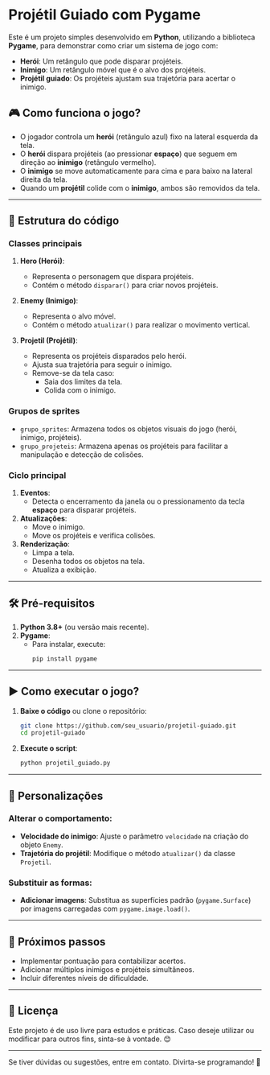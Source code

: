 # Projétil Guiado com Pygame

Este é um projeto simples desenvolvido em **Python**, utilizando a biblioteca **Pygame**, para demonstrar como criar um sistema de jogo com:
- **Herói**: Um retângulo que pode disparar projéteis.
- **Inimigo**: Um retângulo móvel que é o alvo dos projéteis.
- **Projétil guiado**: Os projéteis ajustam sua trajetória para acertar o inimigo.

## 🎮 Como funciona o jogo?
- O jogador controla um **herói** (retângulo azul) fixo na lateral esquerda da tela.
- O **herói** dispara projéteis (ao pressionar **espaço**) que seguem em direção ao **inimigo** (retângulo vermelho).
- O **inimigo** se move automaticamente para cima e para baixo na lateral direita da tela.
- Quando um **projétil** colide com o **inimigo**, ambos são removidos da tela.

---

## 📂 Estrutura do código

### Classes principais
1. **Hero (Herói)**:
   - Representa o personagem que dispara projéteis.
   - Contém o método `disparar()` para criar novos projéteis.
   
2. **Enemy (Inimigo)**:
   - Representa o alvo móvel.
   - Contém o método `atualizar()` para realizar o movimento vertical.

3. **Projetil (Projétil)**:
   - Representa os projéteis disparados pelo herói.
   - Ajusta sua trajetória para seguir o inimigo.
   - Remove-se da tela caso:
     - Saia dos limites da tela.
     - Colida com o inimigo.

### Grupos de sprites
- `grupo_sprites`: Armazena todos os objetos visuais do jogo (herói, inimigo, projéteis).
- `grupo_projeteis`: Armazena apenas os projéteis para facilitar a manipulação e detecção de colisões.

### Ciclo principal
1. **Eventos**:
   - Detecta o encerramento da janela ou o pressionamento da tecla **espaço** para disparar projéteis.
2. **Atualizações**:
   - Move o inimigo.
   - Move os projéteis e verifica colisões.
3. **Renderização**:
   - Limpa a tela.
   - Desenha todos os objetos na tela.
   - Atualiza a exibição.

---

## 🛠️ Pré-requisitos

1. **Python 3.8+** (ou versão mais recente).
2. **Pygame**:
   - Para instalar, execute:
     ```bash
     pip install pygame
     ```

---

## ▶️ Como executar o jogo?

1. **Baixe o código** ou clone o repositório:
   ```bash
   git clone https://github.com/seu_usuario/projetil-guiado.git
   cd projetil-guiado
   ```
2. **Execute o script**:
   ```bash
   python projetil_guiado.py
   ```

---

## 🔧 Personalizações

### Alterar o comportamento:
- **Velocidade do inimigo**: Ajuste o parâmetro `velocidade` na criação do objeto `Enemy`.
- **Trajetória do projétil**: Modifique o método `atualizar()` da classe `Projetil`.

### Substituir as formas:
- **Adicionar imagens**:
  Substitua as superfícies padrão (`pygame.Surface`) por imagens carregadas com `pygame.image.load()`.

---

## 🚀 Próximos passos

- Implementar pontuação para contabilizar acertos.
- Adicionar múltiplos inimigos e projéteis simultâneos.
- Incluir diferentes níveis de dificuldade.

---

## 📝 Licença

Este projeto é de uso livre para estudos e práticas. Caso deseje utilizar ou modificar para outros fins, sinta-se à vontade. 😊

---

Se tiver dúvidas ou sugestões, entre em contato. Divirta-se programando! 🚀
